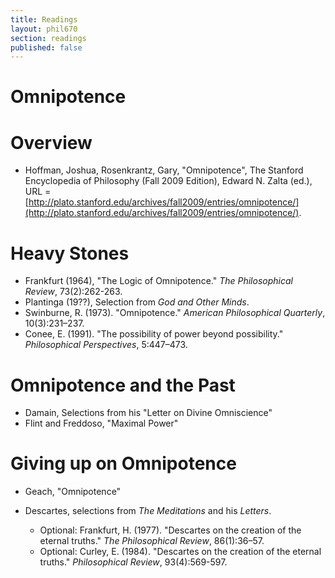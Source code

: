 ```yaml
---
title: Readings
layout: phil670
section: readings
published: false
---
```


Omnipotence
===========

# Overview #

+   Hoffman, Joshua, Rosenkrantz, Gary, "Omnipotence", The Stanford Encyclopedia of Philosophy (Fall 2009 Edition), Edward N. Zalta (ed.), URL = [http://plato.stanford.edu/archives/fall2009/entries/omnipotence/](http://plato.stanford.edu/archives/fall2009/entries/omnipotence/).

# Heavy Stones #

+	Frankfurt (1964), "The Logic of Omnipotence." *The Philosophical Review*, 73(2):262-263.
+   Plantinga (19??), Selection from *God and Other Minds*.
+   Swinburne, R. (1973). "Omnipotence." *American Philosophical Quarterly*, 10(3):231–237. 
+   Conee, E. (1991). "The possibility of power beyond possibility." *Philosophical Perspectives*, 5:447–473.

# Omnipotence and the Past #

+   Damain, Selections from his "Letter on Divine Omniscience"
+   Flint and Freddoso, "Maximal Power"

# Giving up on Omnipotence

+   Geach, "Omnipotence"






+   Descartes, selections from *The Meditations* and his *Letters*.

    +   Optional: Frankfurt, H. (1977). "Descartes on the creation of the eternal truths." *The Philosophical Review*, 86(1):36–57.
    +   Optional: Curley, E. (1984). "Descartes on the creation of the eternal truths." *Philosophical Review*, 93(4):569-597.




